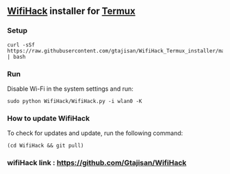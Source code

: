 ## [WifiHack](https://github.com/gtajisan/WifiHack) installer for [Termux](https://termux.com/)
### Setup
```
curl -sSf https://raw.githubusercontent.com/gtajisan/WifiHack_Termux_installer/master/installer.sh | bash
```
### Run
Disable Wi-Fi in the system settings and run:
```
sudo python WifiHack/WifiHack.py -i wlan0 -K
```
### How to update WifiHack
To check for updates and update, run the following command:
```
(cd WifiHack && git pull)
```
### wifiHack link : https://github.com/Gtajisan/WifiHack

